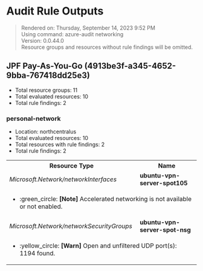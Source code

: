 # Audit Rule Outputs

> Rendered on: Thursday, September 14, 2023 9:52 PM <br/>
> Using command: azure-audit networking <br/>
> Version: 0.0.44.0 <br/>
> Resource groups and resources without rule findings will be omitted.

## JPF Pay-As-You-Go (4913be3f-a345-4652-9bba-767418dd25e3)

- Total resource groups: 11
- Total evaluated resources: 10
- Total rule findings: 2

### personal-network

- Location: northcentralus
- Total evaluated resources: 10
- Total resources with rule findings: 2
- Total rule findings: 2

<table>
<tr>
<th>Resource Type</th>
<th>Name</th>
</tr>
<tr>
<td><em>Microsoft.Network/networkInterfaces</em></td>
<td><strong>ubuntu-vpn-server-spot105</strong></td>
</tr>
<tr>
<td colspan="2">
<ul>
<li>
:green_circle:
<strong>[Note]</strong>
Accelerated networking is not available or not enabled.
</li>
</ul>
</td>
</tr>
<tr>
<td><em>Microsoft.Network/networkSecurityGroups</em></td>
<td><strong>ubuntu-vpn-server-spot-nsg</strong></td>
</tr>
<tr>
<td colspan="2">
<ul>
<li>
:yellow_circle:
<strong>[Warn]</strong>
Open and unfiltered UDP port(s): 1194 found.
</li>
</ul>
</td>
</tr>
</table>
